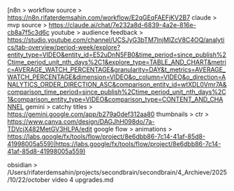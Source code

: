 [n8n > workflow source > https://n8n.rifaterdemsahin.com/workflow/E2qGEqFAEFjKV2B7
claude > mvp source > https://claude.ai/chat/7e232a8d-6839-4a2e-816e-cb8a7f5c3d6c
youtube > audience feedback > https://studio.youtube.com/channel/UCSJyG3bTM7lnjMIZcV8C4OQ/analytics/tab-overview/period-week/explore?entity_type=VIDEO&entity_id=E52uDnN5FB0&time_period=since_publish%2Ctime_period_unit_nth_days%2C1&explore_type=TABLE_AND_CHART&metric=AVERAGE_WATCH_PERCENTAGE&granularity=DAY&t_metrics=AVERAGE_WATCH_PERCENTAGE&dimension=VIDEO&o_column=VIDEO&o_direction=ANALYTICS_ORDER_DIRECTION_ASC&comparison_entity_id=wtXDL0Vmr7A&comparison_time_period=since_publish%2Ctime_period_unit_nth_days%2C1&comparison_entity_type=VIDEO&comparison_type=CONTENT_AND_CHANNEL
gemini > catchy titles > https://gemini.google.com/app/b279a0def312aa80
thumbnails > ctr > https://www.canva.com/design/DAGJhH098do/7a-TDVcjX482MetGV3HLPA/edit
google flow > animations > https://labs.google/fx/tools/flow/project/8e6dbb86-7c14-41af-85d8-41998005a559](https://labs.google/fx/tools/flow/project/8e6dbb86-7c14-41af-85d8-41998005a559)

obsidian > /Users/rifaterdemsahin/projects/secondbrain/secondbrain/4_Archieve/2025/10/22/october video 4 upgrades.md